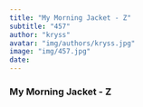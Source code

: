 ```yaml
---
title: "My Morning Jacket - Z"
subtitle: "457"
author: "kryss"
avatar: "img/authors/kryss.jpg"
image: "img/457.jpg"
date:
---
```


### My Morning Jacket - Z
